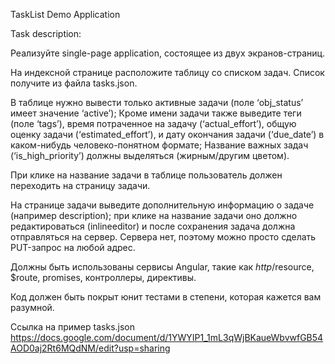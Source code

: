 TaskList Demo Application

Task description:

Реализуйте single-page application, состоящее из двух экранов-страниц.

На индексной странице расположите таблицу со списком задач. Cписок получите из файла tasks.json.

В таблице нужно вывести только активные задачи (поле ‘obj_status’ имеет значение ‘active’);
Кроме имени задачи также выведите теги (поле ‘tags’), время потраченное на задачу (‘actual_effort’), общую оценку задачи (‘estimated_effort’), и дату окончания задачи (‘due_date’) в каком-нибудь человеко-понятном формате;
Название важных задач (‘is_high_priority’) должны выделяться (жирным/другим цветом).

При клике на название задачи в таблице пользователь должен переходить на страницу задачи.

На странице задачи выведите дополнительную информацию о задаче (например description);
при клике на название задачи оно должно редактироваться (inlineeditor) и после сохранения задача должна отправляться на сервер. Сервера нет, поэтому можно просто сделать PUT-запрос на любой адрес.

Должны быть использованы сервисы Angular, такие как $http/$resource, $route, promises, контроллеры, директивы.

Код должен быть покрыт юнит тестами в степени, которая кажется вам разумной.

Ссылка на пример tasks.json
https://docs.google.com/document/d/1YWYIP1_1mL3qWjBKaueWbvwfGB54AOD0aj2Rt6MQdNM/edit?usp=sharing
